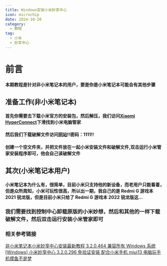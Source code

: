```yaml
---
title: Windows安装小米妙享中心
icon: microchip
date: 2024-10-20
category:
  - 教程
tag:
  - 小米
  - 妙享中心
---
```


# 前言

#### 本期教程是针对非小米笔记本的用户，要是你是小米笔记本可能会有其他步骤

## 准备工作(非小米笔记本)

#### 首先你需要去下载小米官方的安装包，然后解压，我们访问[Xiaomi HyperConnect](https://hyperos.mi.com/continuity)下滑找到小米电脑管家

#### 然后我们下载破解文件访问[网站](https://wwyj.lanzouw.com/ivTI60juykgf)!!密码：1111!!

#### 创建一个空文件夹，并把文件放在一起小米安装文件和破解文件,双击运行小米管家安装程序即可，他会自己读破解文件

## 其次(小米笔记本用户)

#### 小米笔记本为什么有，很简单，目前小米只支持他的新设备，而老用户只能看着，但是众所周知，小米可玩性很高，所以出一期，我自己的是 Redmi G 游戏本 2021 锐龙版，但是目前小米只给了 Redmi G 游戏本 2022 锐龙版这...

### 我们需要找到控制中心卸载原版的小米妙想，然后和其他的一样下载破解文件，然后双击运行安装小米管家即可

### 相关参考链接

[非小米笔记本小米妙享中心安装最新教程 3.2.0.464 兼容所有 Windows 系统](https://blog.csdn.net/qq_41095608/article/details/134068068)
[[Windows] 小米妙享中心 3.2.0.296 免验证安装 配合小米手机 miui13 电脑玩手机摸鱼不是梦](https://www.52pojie.cn/thread-1748151-1-1.html)
